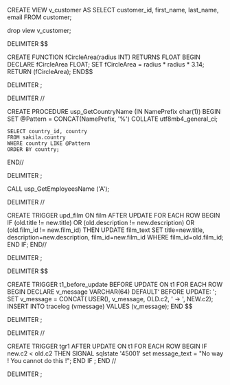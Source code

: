 
CREATE VIEW v_customer
AS
SELECT customer_id, first_name, last_name, email
FROM customer;

drop view v_customer;



DELIMITER $$

CREATE FUNCTION fCircleArea(radius INT)
RETURNS FLOAT
BEGIN		
   DECLARE fCircleArea FLOAT;
	SET fCircleArea = radius * radius * 3.14;
	RETURN (fCircleArea);
END$$

DELIMITER ;



DELIMITER //

CREATE PROCEDURE usp_GetCountryName (IN NamePrefix char(1))
BEGIN
	SET @Pattern = CONCAT(NamePrefix, '%') COLLATE utf8mb4_general_ci;
	
	SELECT country_id, country
	FROM sakila.country
	WHERE country LIKE @Pattern
	ORDER BY country;
END//

DELIMITER ;

CALL usp_GetEmployeesName ('A');



DELIMITER //

CREATE TRIGGER upd_film 
   ON  film 
   AFTER UPDATE FOR EACH ROW
BEGIN
	IF (old.title != new.title) OR (old.description != new.description) OR 			(old.film_id != new.film_id) THEN
UPDATE film_text
SET
	title=new.title,
	description=new.description,
			film_id=new.film_id
		WHERE film_id=old.film_id;
	END IF; 
END//

DELIMITER ;


DELIMITER $$

CREATE TRIGGER t1_before_update BEFORE UPDATE
ON t1 FOR EACH ROW
BEGIN
  DECLARE v_message VARCHAR(64) DEFAULT‘  BEFORE UPDATE: ';
  SET v_message = CONCAT( USER(), v_message, OLD.c2, ' -> ', NEW.c2);
  INSERT INTO tracelog (vmessage) VALUES (v_message);
END $$

DELIMITER ;


DELIMITER //

CREATE TRIGGER tgr1 AFTER UPDATE ON t1
	FOR EACH ROW 
BEGIN
   IF new.c2 < old.c2
   THEN
      SIGNAL sqlstate '45001' set message_text = "No way ! You cannot do this !";
   END IF ;
END //

DELIMITER ;





